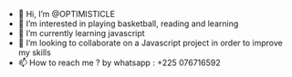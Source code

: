 - 👋 Hi, I’m @OPTIMISTICLE
- 👀 I’m interested in playing basketball, reading and learning
- 🌱 I’m currently learning javascript 
- 💞️ I’m looking to collaborate on a Javascript project in order to improve my skills
- 📫 How to reach me ? by whatsapp : +225 076716592

<!---
OPTIMISTICLE/OPTIMISTICLE is a ✨ special ✨ repository because its `README.md` (this file) appears on your GitHub profile.
You can click the Preview link to take a look at your changes.
--->

